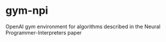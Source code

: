 # gym-npi
OpenAI gym environment for algorithms described in the Neural Programmer-Interpreters paper

